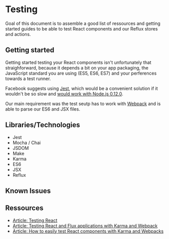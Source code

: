 # Testing

Goal of this document is to assemble a good list of ressources and getting
started guides to be able to test React components and our Reflux stores and 
actions.


## Getting started

Getting started testing your React components isn't unfortunately that straighforward, 
because it depends a bit on your app packaging, the JavaScript standard you are 
using (ES5, ES6, ES7) and your perferences towards a test runner.

Facebook suggests using [Jest](https://facebook.github.io/jest/), which would be 
a convenient solution if it wouldn't be so slow and [would work with Node.js 0.12.0](https://github.com/facebook/jest/issues/243).

Our main requirement was the test seutp has to work with [Webpack](http://webpack.github.io/) and is
able to parse our ES6 and JSX files.


## Libraries/Technologies

* Jest
* Mocha / Chai
* JSDOM
* Make
* Karma
* ES6
* JSX
* Reflux

## Known Issues



## Ressources
* [Article: Testing React](https://github.com/robertknight/react-testing)
* [Article: Testing React and Flux applications with Karma and Webpack](http://kentor.me/posts/testing-react-and-flux-applications-with-karma-and-webpack/)
* [Article: How to easily test React components with Karma and Webpacks](http://qiita.com/kimagure/items/f2d8d53504e922fe3c5c)